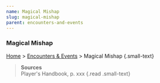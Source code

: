 ```yaml
---
name: Magical Mishap
slug: magical-mishap
parent: encounters-and-events
---
```

### Magical Mishap
[Home](dm-operations-center) > [Encounters & Events](encounters-and-events) > Magical Mishap {.small-text}



> **Sources** <br/>
> Player's Handbook, p. xxx
{.read .small-text}
